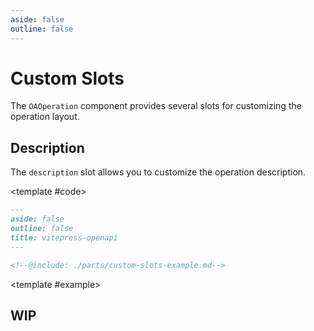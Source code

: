 ```yaml
---
aside: false
outline: false
---
```


# Custom Slots

The `OAOperation` component provides several slots for customizing the operation layout.

## Description

The `description` slot allows you to customize the operation description.

<ExampleBlock>

<template #code>

```markdown
---
aside: false
outline: false
title: vitepress-openapi
---

<!--@include: ./parts/custom-slots-example.md-->
```

</template>

<template #example>

<!--@include: ./parts/custom-slots-example.md-->

</template>

</ExampleBlock>

## WIP

